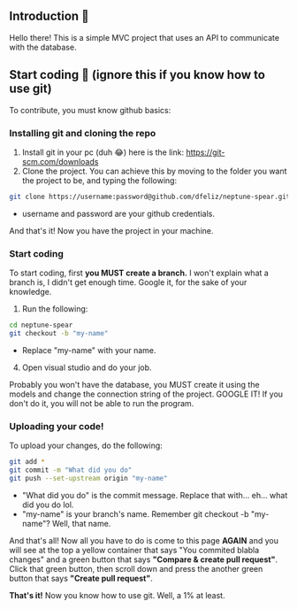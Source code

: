 ## Introduction :tada:

Hello there! This is a simple MVC project that uses an API to communicate with the database. 

## Start coding :rocket: (ignore this if you know how to use git)

To contribute, you must know github basics:

### Installing git and cloning the repo
1. Install git in your pc (duh 😂) here is the link: https://git-scm.com/downloads
2. Clone the project. You can achieve this by moving to the folder you want the project to be, and typing the following:
```bash
git clone https://username:password@github.com/dfeliz/neptune-spear.git
```
* username and password are your github credentials.

And that's it! Now you have the project in your machine.

### Start coding

To start coding, first **you MUST create a branch.** I won't explain what a branch is, I didn't get enough time. Google it, for the sake of your knowledge.

1. Run the following:
  ```bash
  cd neptune-spear
  git checkout -b "my-name"
  ``` 
* Replace "my-name" with your name.

4. Open visual studio and do your job.

Probably you won't have the database, you MUST create it using the models and change the connection string of the project. GOOGLE IT!
If you don't do it, you will not be able to run the program.

### Uploading your code!

To upload your changes, do the following:
```bash
git add *
git commit -m "What did you do"
git push --set-upstream origin "my-name"
```
* "What did you do" is the commit message. Replace that with... eh... what did you do lol.
* "my-name" is your branch's name. Remember git checkout -b "my-name"? Well, that name.

And that's all! Now all you have to do is come to this page **AGAIN** and you will see at the top a yellow container that says "You commited blabla changes" and a green button that says **"Compare & create pull request"**. Click that green button, then scroll down and press the another green button that says **"Create pull request"**.

**That's it!** Now you know how to use git. Well, a 1% at least.
